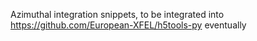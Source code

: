 Azimuthal integration snippets, to be integrated into https://github.com/European-XFEL/h5tools-py
eventually
